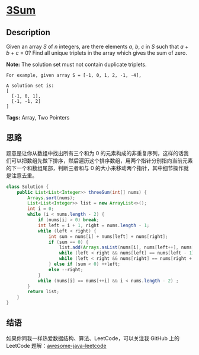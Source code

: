 # [3Sum][title]

## Description

Given an array *S* of *n* integers, are there elements *a*, *b*, *c* in *S* such that *a* + *b* + *c* = 0? Find all unique triplets in the array which gives the sum of zero.

**Note:** The solution set must not contain duplicate triplets.

```
For example, given array S = [-1, 0, 1, 2, -1, -4],

A solution set is:
[
  [-1, 0, 1],
  [-1, -1, 2]
]
```

**Tags:** Array, Two Pointers


## 思路

题意是让你从数组中找出所有三个和为 0 的元素构成的非重复序列，这样的话我们可以把数组先做下排序，然后遍历这个排序数组，用两个指针分别指向当前元素的下一个和数组尾部，判断三者和与 0 的大小来移动两个指针，其中细节操作就是注意去重。

```java
class Solution {
    public List<List<Integer>> threeSum(int[] nums) {
        Arrays.sort(nums);
        List<List<Integer>> list = new ArrayList<>();
        int i = 0;
        while (i < nums.length - 2) {
            if (nums[i] > 0) break;
            int left = i + 1, right = nums.length - 1;
            while (left < right) {
                int sum = nums[i] + nums[left] + nums[right];
                if (sum == 0) {
                    list.add(Arrays.asList(nums[i], nums[left++], nums[right--]));
                    while (left < right && nums[left] == nums[left - 1]) ++left;
                    while (left < right && nums[right] == nums[right + 1]) --right;
                } else if (sum < 0) ++left;
                else --right;
            }
            while (nums[i] == nums[++i] && i < nums.length - 2) ;
        }
        return list;
    }
}
```


## 结语

如果你同我一样热爱数据结构、算法、LeetCode，可以关注我 GitHub 上的 LeetCode 题解：[awesome-java-leetcode][ajl]



[title]: https://leetcode.com/problems/3sum
[ajl]: https://github.com/Blankj/awesome-java-leetcode
